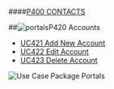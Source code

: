 ####[P400 CONTACTS](https://github.com/massiveart/sulu-docs/tree/master/use-cases "Index of Use Cases")

##![portals](https://raw.github.com/massiveart/sulu-docs/master/use-cases/images/package-contacts.png)P420 Accounts

* [UC421 Add New Account](https://github.com/massiveart/sulu-docs/tree/master/use-cases/p400/p420/UC421.md "UC421 Add New Account")
* [UC422 Edit Account](https://github.com/massiveart/sulu-docs/tree/master/use-cases/p400/p420/UC422.md "UC422 Edit Account")
* [UC423 Delete Account](https://github.com/massiveart/sulu-docs/tree/master/use-cases/p400/p420/UC423.md "UC423 Delete Account")

![Use Case Package Portals](https://raw.github.com/massiveart/sulu-docs/master/use-cases/images/package-contacts-detail.png)